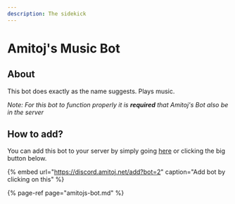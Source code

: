 ```yaml
---
description: The sidekick
---
```


# Amitoj's Music Bot

## About

This bot does exactly as the name suggests. Plays music.

_Note: For this bot to function properly it is **required** that Amitoj's Bot also be in the server_

## How to add?

You can add this bot to your server by simply going [here](https://discord.amitoj.net/add?bot=2) or clicking the big button below.

{% embed url="https://discord.amitoj.net/add?bot=2" caption="Add bot by clicking on this" %}

{% page-ref page="amitojs-bot.md" %}



